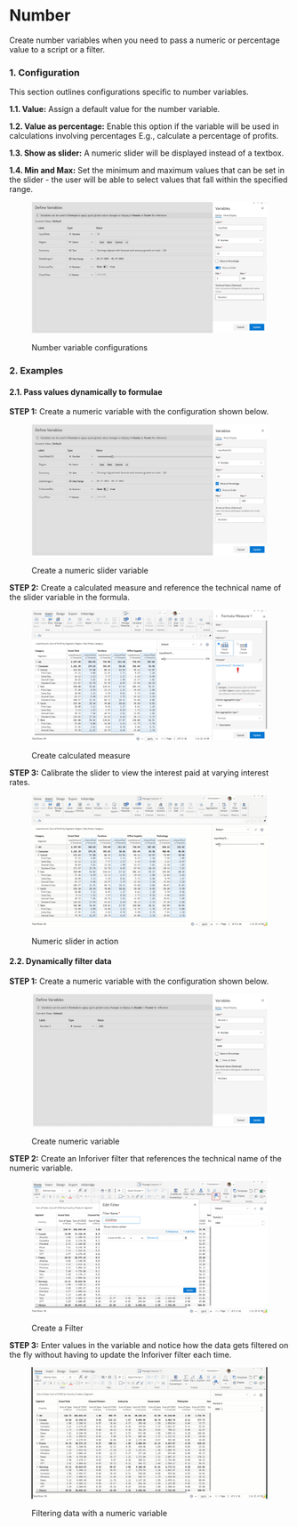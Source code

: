 # Number

Create number variables when you need to pass a numeric or percentage value to a script or a filter.

### 1. Configuration <a href="#id-1.-configuration" id="id-1.-configuration"></a>

This section outlines configurations specific to number variables.

**1.1. Value:** Assign a default value for the number variable.&#x20;

**1.2. Value as percentage:** Enable this option if the variable will be used in calculations involving percentages E.g., calculate a percentage of profits.

**1.3. Show as slider:** A numeric slider will be displayed instead of a textbox.

**1.4. Min and Max:** Set the minimum and maximum values that can be set in the slider - the user will be able to select values that fall within the specified range.

<figure><img src="../../../.gitbook/assets/image (3) (1) (1) (1) (1) (2) (1).png" alt=""><figcaption><p>Number variable configurations</p></figcaption></figure>

### 2. Examples <a href="#id-2.-examples" id="id-2.-examples"></a>

#### **2.1. Pass values dynamically to formulae**

**STEP 1:** Create a numeric variable with the configuration shown below.

<figure><img src="../../../.gitbook/assets/image (1) (1) (1) (1) (1) (1) (1) (2) (1) (1).png" alt=""><figcaption><p>Create a numeric slider variable</p></figcaption></figure>

**STEP 2:** Create a calculated measure and reference the technical name of the slider variable in the formula.

<figure><img src="../../../.gitbook/assets/image (2) (1) (1) (1) (1) (1) (3) (1) (1).png" alt=""><figcaption><p>Create calculated measure </p></figcaption></figure>

**STEP 3:** Calibrate the slider to view the interest paid at varying interest rates.

<figure><img src="../../../.gitbook/assets/Untitled Project (2).gif" alt=""><figcaption><p>Numeric slider in action</p></figcaption></figure>

#### **2.2. Dynamically filter data**&#x20;

**STEP 1:** Create a numeric variable with the configuration shown below.

<figure><img src="../../../.gitbook/assets/image (3) (1) (1) (1) (1) (2) (1) (1).png" alt=""><figcaption><p>Create numeric variable</p></figcaption></figure>

**STEP 2:** Create an Inforiver filter that references the technical name of the numeric variable.

<figure><img src="../../../.gitbook/assets/image (4) (14).png" alt=""><figcaption><p>Create a Filter</p></figcaption></figure>

**STEP 3:** Enter values in the variable and notice how the data gets filtered on the fly without having to update the Inforiver filter each time.

<figure><img src="../../../.gitbook/assets/Untitled Project (14).gif" alt=""><figcaption><p>Filtering data with a numeric variable</p></figcaption></figure>
